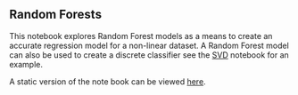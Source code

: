 ## Random Forests
This notebook explores Random Forest models as a means to create an accurate regression model for a non-linear dataset. A Random Forest model can also be used to create a discrete classifier see the [SVD](ksureshprojects.github.io/SVD.html) notebook for an example.

A static version of the note book can be viewed [here](ksureshprojects.github.io/RandomForests.html).
